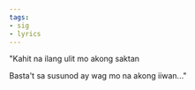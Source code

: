 ```yaml
---
tags:
- sig
- lyrics
---
```




"Kahit na ilang ulit mo akong saktan

 Basta't sa susunod ay wag mo na akong iiwan..."
